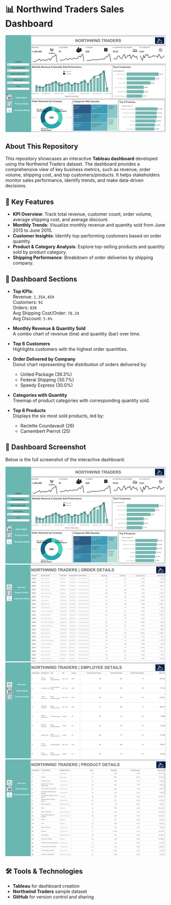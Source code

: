 # 📊 Northwind Traders Sales Dashboard

![Northwind Traders Dashboard](Northwind_SS.png)

## About This Repository

This repository showcases an interactive **Tableau dashboard** developed using the Northwind Traders dataset. The dashboard provides a comprehensive view of key business metrics, such as revenue, order volume, shipping cost, and top customers/products. It helps stakeholders monitor sales performance, identify trends, and make data-driven decisions.

## 🚀 Key Features

- **KPI Overview**: Track total revenue, customer count, order volume, average shipping cost, and average discount.
- **Monthly Trends**: Visualize monthly revenue and quantity sold from June 2013 to June 2015.
- **Customer Insights**: Identify top-performing customers based on order quantity.
- **Product & Category Analysis**: Explore top-selling products and quantity sold by product category.
- **Shipping Performance**: Breakdown of order deliveries by shipping company.

## 📂 Dashboard Sections

- **Top KPIs**:  
  Revenue: `1,354,459`  
  Customers: `91`  
  Orders: `830`  
  Avg Shipping Cost/Order: `78.24`  
  Avg Discount: `5.6%`

- **Monthly Revenue & Quantity Sold**  
  A combo chart of revenue (line) and quantity (bar) over time.

- **Top 6 Customers**  
  Highlights customers with the highest order quantities.

- **Order Delivered by Company**  
  Donut chart representing the distribution of orders delivered by:
  - United Package (39.3%)
  - Federal Shipping (30.7%)
  - Speedy Express (30.0%)

- **Categories with Quantity**  
  Treemap of product categories with corresponding quantity sold.

- **Top 6 Products**  
  Displays the six most sold products, led by:
  - Raclette Courdavault (26)
  - Camembert Pierrot (25)

## 📸 Dashboard Screenshot

Below is the full screenshot of the interactive dashboard:

![Northwind Traders Dashboard](Northwind_SS.png)
![Northwind Traders Dashboard](Northwind_SS1.png)
![Northwind Traders Dashboard](Northwind_SS2.png)
![Northwind Traders Dashboard](Northwind_SS3.png)

## 🛠️ Tools & Technologies

- **Tableau** for dashboard creation
- **Northwind Traders** sample dataset
- **GitHub** for version control and sharing
